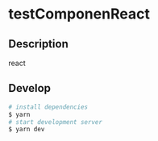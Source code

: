 # testComponenReact

## Description

react

## Develop

```bash
# install dependencies
$ yarn
# start development server
$ yarn dev
```